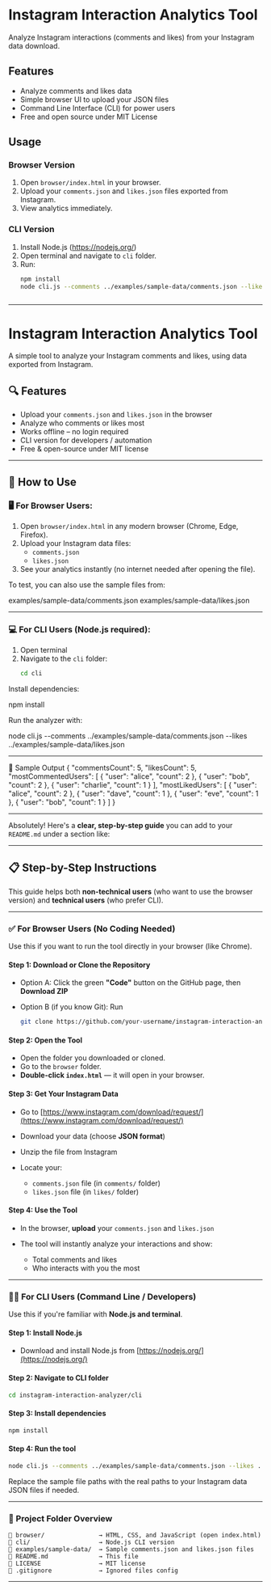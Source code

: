 # Instagram Interaction Analytics Tool

Analyze Instagram interactions (comments and likes) from your Instagram data download.

## Features

- Analyze comments and likes data
- Simple browser UI to upload your JSON files
- Command Line Interface (CLI) for power users
- Free and open source under MIT License

## Usage

### Browser Version

1. Open `browser/index.html` in your browser.
2. Upload your `comments.json` and `likes.json` files exported from Instagram.
3. View analytics immediately.

### CLI Version

1. Install Node.js (https://nodejs.org/)
2. Open terminal and navigate to `cli` folder.
3. Run:
   ```bash
   npm install
   node cli.js --comments ../examples/sample-data/comments.json --likes ../examples/sample-data/likes.json



--------------------------------------------------------------------------------------------------------------------------------------


# Instagram Interaction Analytics Tool

A simple tool to analyze your Instagram comments and likes, using data exported from Instagram.

## 🔍 Features

- Upload your `comments.json` and `likes.json` in the browser
- Analyze who comments or likes most
- Works offline – no login required
- CLI version for developers / automation
- Free & open-source under MIT license

---

## 🚀 How to Use

### 🖥️ For Browser Users:

1. Open `browser/index.html` in any modern browser (Chrome, Edge, Firefox).
2. Upload your Instagram data files:
   - `comments.json`
   - `likes.json`
3. See your analytics instantly (no internet needed after opening the file).

To test, you can also use the sample files from:

examples/sample-data/comments.json
examples/sample-data/likes.json


---

### 💻 For CLI Users (Node.js required):

1. Open terminal
2. Navigate to the `cli` folder:
   ```bash
   cd cli


Install dependencies:

npm install


Run the analyzer with:

node cli.js --comments ../examples/sample-data/comments.json --likes ../examples/sample-data/likes.json


--------------------------------------------------------------------------------------------------------------------------------------


🧪 Sample Output
{
  "commentsCount": 5,
  "likesCount": 5,
  "mostCommentedUsers": [
    { "user": "alice", "count": 2 },
    { "user": "bob", "count": 2 },
    { "user": "charlie", "count": 1 }
  ],
  "mostLikedUsers": [
    { "user": "alice", "count": 2 },
    { "user": "dave", "count": 1 },
    { "user": "eve", "count": 1 },
    { "user": "bob", "count": 1 }
  ]
}


--------------------------------------------------------------------------------------------------------------------------------------


Absolutely! Here's a **clear, step-by-step guide** you can add to your `README.md` under a section like:

---

## 📋 Step-by-Step Instructions

This guide helps both **non-technical users** (who want to use the browser version) and **technical users** (who prefer CLI).

---

### ✅ For Browser Users (No Coding Needed)

Use this if you want to run the tool directly in your browser (like Chrome).

#### Step 1: Download or Clone the Repository

* Option A: Click the green **"Code"** button on the GitHub page, then **Download ZIP**
* Option B (if you know Git): Run

  ```bash
  git clone https://github.com/your-username/instagram-interaction-analyzer.git
  ```

#### Step 2: Open the Tool

* Open the folder you downloaded or cloned.
* Go to the `browser` folder.
* **Double-click `index.html`** — it will open in your browser.

#### Step 3: Get Your Instagram Data

* Go to [https://www.instagram.com/download/request/](https://www.instagram.com/download/request/)
* Download your data (choose **JSON format**)
* Unzip the file from Instagram
* Locate your:

  * `comments.json` file (in `comments/` folder)
  * `likes.json` file (in `likes/` folder)

#### Step 4: Use the Tool

* In the browser, **upload** your `comments.json` and `likes.json`
* The tool will instantly analyze your interactions and show:

  * Total comments and likes
  * Who interacts with you the most

---

### 🧑‍💻 For CLI Users (Command Line / Developers)

Use this if you're familiar with **Node.js and terminal**.

#### Step 1: Install Node.js

* Download and install Node.js from [https://nodejs.org/](https://nodejs.org/)

#### Step 2: Navigate to CLI folder

```bash
cd instagram-interaction-analyzer/cli
```

#### Step 3: Install dependencies

```bash
npm install
```

#### Step 4: Run the tool

```bash
node cli.js --comments ../examples/sample-data/comments.json --likes ../examples/sample-data/likes.json
```

Replace the sample file paths with the real paths to your Instagram data JSON files if needed.

---

### 📁 Project Folder Overview

```
📁 browser/               → HTML, CSS, and JavaScript (open index.html)
📁 cli/                   → Node.js CLI version
📁 examples/sample-data/  → Sample comments.json and likes.json files
📄 README.md              → This file
📄 LICENSE                → MIT license
📄 .gitignore             → Ignored files config
```

---



